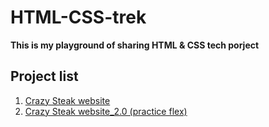 # HTML-CSS-trek
**This is my playground of sharing HTML & CSS tech porject**

## Project list
1. [Crazy Steak website][1]
2. [Crazy Steak website_2.0 (practice flex)][2]

[1]: https://github.com/jasonLuFa/HTML-CSSTrek/tree/main/crazy_steak
[2]: https://github.com/jasonLuFa/HTML-CSSTrek/tree/main/crazy_steak_2.0
